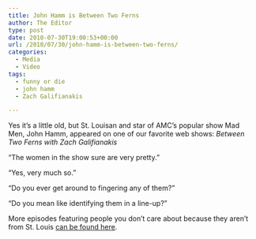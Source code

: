 ```yaml
---
title: John Hamm is Between Two Ferns
author: The Editor
type: post
date: 2010-07-30T19:00:53+00:00
url: /2010/07/30/john-hamm-is-between-two-ferns/
categories:
  - Media
  - Video
tags:
  - funny or die
  - john hamm
  - Zach Galifianakis

---
```

Yes it&#8217;s a little old, but St. Louisan and star of AMC&#8217;s popular show Mad Men, John Hamm, appeared on one of our favorite web shows: _Between Two Ferns with Zach Galifianakis_

&#8220;The women in the show sure are very pretty.&#8221;

&#8220;Yes, very much so.&#8221;

&#8220;Do you ever get around to fingering any of them?&#8221;

&#8220;Do you mean like identifying them in a line-up?&#8221;



More episodes featuring people you don&#8217;t care about because they aren&#8217;t from St. Louis <a href="http://www.funnyordie.com/between_two_ferns" target="_blank">can be found here</a>.